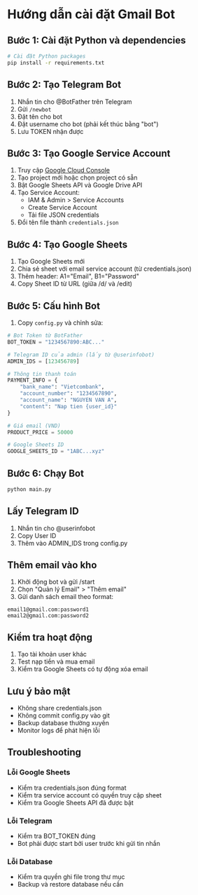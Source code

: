 # Hướng dẫn cài đặt Gmail Bot

## Bước 1: Cài đặt Python và dependencies

```bash
# Cài đặt Python packages
pip install -r requirements.txt
```

## Bước 2: Tạo Telegram Bot

1. Nhắn tin cho @BotFather trên Telegram
2. Gửi `/newbot`
3. Đặt tên cho bot
4. Đặt username cho bot (phải kết thúc bằng "bot")
5. Lưu TOKEN nhận được

## Bước 3: Tạo Google Service Account

1. Truy cập [Google Cloud Console](https://console.cloud.google.com/)
2. Tạo project mới hoặc chọn project có sẵn
3. Bật Google Sheets API và Google Drive API
4. Tạo Service Account:
   - IAM & Admin > Service Accounts
   - Create Service Account
   - Tải file JSON credentials
5. Đổi tên file thành `credentials.json`

## Bước 4: Tạo Google Sheets

1. Tạo Google Sheets mới
2. Chia sẻ sheet với email service account (từ credentials.json)
3. Thêm header: A1="Email", B1="Password"
4. Copy Sheet ID từ URL (giữa /d/ và /edit)

## Bước 5: Cấu hình Bot

1. Copy `config.py` và chỉnh sửa:
```python
# Bot Token từ BotFather
BOT_TOKEN = "1234567890:ABC..."

# Telegram ID của admin (lấy từ @userinfobot)
ADMIN_IDS = [123456789]

# Thông tin thanh toán
PAYMENT_INFO = {
    "bank_name": "Vietcombank",
    "account_number": "1234567890",
    "account_name": "NGUYEN VAN A",
    "content": "Nap tien {user_id}"
}

# Giá email (VND)
PRODUCT_PRICE = 50000

# Google Sheets ID
GOOGLE_SHEETS_ID = "1ABC...xyz"
```

## Bước 6: Chạy Bot

```bash
python main.py
```

## Lấy Telegram ID

1. Nhắn tin cho @userinfobot
2. Copy User ID
3. Thêm vào ADMIN_IDS trong config.py

## Thêm email vào kho

1. Khởi động bot và gửi /start
2. Chọn "Quản lý Email" > "Thêm email"
3. Gửi danh sách email theo format:
```
email1@gmail.com:password1
email2@gmail.com:password2
```

## Kiểm tra hoạt động

1. Tạo tài khoản user khác
2. Test nạp tiền và mua email
3. Kiểm tra Google Sheets có tự động xóa email

## Lưu ý bảo mật

- Không share credentials.json
- Không commit config.py vào git
- Backup database thường xuyên
- Monitor logs để phát hiện lỗi

## Troubleshooting

### Lỗi Google Sheets
- Kiểm tra credentials.json đúng format
- Kiểm tra service account có quyền truy cập sheet
- Kiểm tra Google Sheets API đã được bật

### Lỗi Telegram
- Kiểm tra BOT_TOKEN đúng
- Bot phải được start bởi user trước khi gửi tin nhắn

### Lỗi Database
- Kiểm tra quyền ghi file trong thư mục
- Backup và restore database nếu cần
